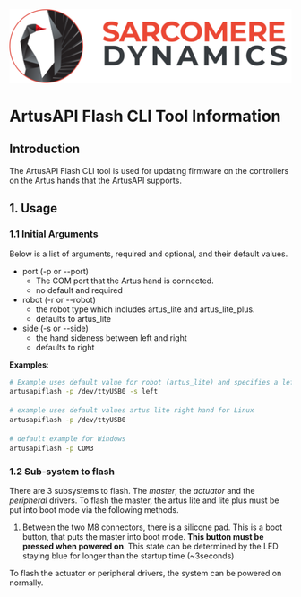 <img src='../data/images/SarcomereLogoHorizontal.svg'>

# ArtusAPI Flash CLI Tool Information

## Introduction
The ArtusAPI Flash CLI tool is used for updating firmware on the controllers on the Artus hands that the ArtusAPI supports.

## 1. Usage
### 1.1 Initial Arguments
Below is a list of arguments, required and optional, and their default values.

* port (-p or --port)
    * The COM port that the Artus hand is connected. 
    * no default and required
* robot (-r or --robot)
    * the robot type which includes artus_lite and artus_lite_plus.
    * defaults to artus_lite
* side (-s or --side)
    * the hand sideness between left and right
    * defaults to right

__Examples__:
```bash
# Example uses default value for robot (artus_lite) and specifies a left hand for Linux
artusapiflash -p /dev/ttyUSB0 -s left

# example uses default values artus lite right hand for Linux
artusapiflash -p /dev/ttyUSB0

# default example for Windows
artusapiflash -p COM3
```
### 1.2 Sub-system to flash
There are 3 subsystems to flash. The _master_, the _actuator_ and the _peripheral_ drivers. To flash the master, the artus lite and lite plus must be put into boot mode via the following methods.

1. Between the two M8 connectors, there is a silicone pad. This is a boot button, that puts the master into boot mode. __This button must be pressed when powered on__. This state can be determined by the LED staying blue for longer than the startup time (~3seconds)
 
 To flash the actuator or peripheral drivers, the system can be powered on normally. 
